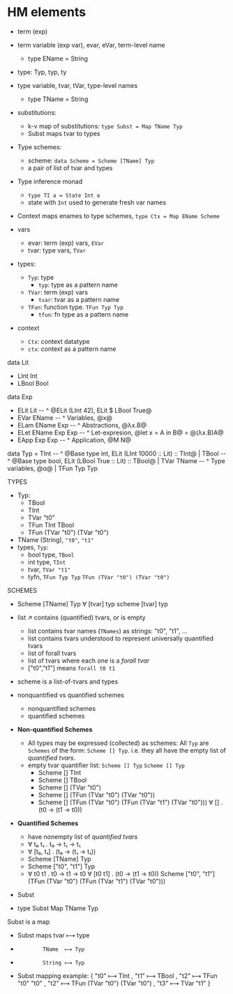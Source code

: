 # HM elements

- term (exp)
- term variable (exp var), evar, eVar, term-level name
  - type EName = String
- type: Typ, typ, ty
- type variable, tvar, tVar, type-level names
  - type TName = String
- substitutions:
  - k-v map of substitutions: `type Subst = Map TName Typ`
  - Subst maps tvar to types
- Type schemes:
  - scheme: `data Scheme = Scheme [TName] Typ`
  - a pair of list of tvar and types
- Type inference monad
  - `type TI a = State Int a`
  - state with `Int` used to generate fresh var names
- Context maps enames to type schemes, `type Ctx = Map EName Scheme`

- vars
  - evar: term (exp) vars, `EVar`
  - tvar: type vars, `TVar`
- types:
  - `Typ`: type
    - `typ`: type as a pattern name
  - `TVar`: term (exp) vars
    - `tvar`: tvar as a pattern name
  - `TFun`: function type. `TFun Typ Typ`
    - `tfun`: fn type as a pattern name
- context
  - `Ctx`: context datatype
  - `ctx`: context as a pattern name


data Lit
- LInt Int
- LBool Bool

data Exp
- ELit Lit            -- ^ @ELit (LInt 42), ELit $ LBool True@
- EVar EName          -- ^ Variables, @x@
- ELam EName Exp      -- ^ Abstractions, @λx.B@
- ELet EName Exp Exp  -- ^ Let-expresion, @let x = A in B@ = @(λx.B)A@
- EApp Exp Exp        -- ^ Application, @M N@


data Typ
  = TInt           -- ^ @Base type int,  ELit (LInt 10000 :: Lit) :: TInt@
  | TBool          -- ^ @Base type bool, ELit (LBool True :: Lit) :: TBool@
  | TVar TName     -- ^ Type variables, @α@
  | TFun Typ Typ


TYPES
- Typ:
  - TBool
  - TInt
  - TVar "t0"
  - TFun TInt TBool
  - TFun (TVar "t0") (TVar "t0")
- TName (String), `"t0"`, `"t1"`
- types, `Typ`:
  - bool type, `TBool`
  - int  type, `TInt`
  - tvar,      `TVar "t1"`
  - tyfn,      `TFun Typ Typ`
               `TFun (TVar "t0") (TVar "t0")`

SCHEMES
- Scheme [TName] Typ
  ∀      [tvar]  typ
  scheme [tvar]  typ
- list ↗ contains (quantified) tvars, or is empty
  - list contains tvar names (`TNames`) as strings: "t0", "t1", …
  - list contains tvars understood to represent universally quantified tvars
  - list of forall tvars
  - list of tvars where each one is a *forall tvar*
  - ["t0","t1"] means `forall t0 t1`
- scheme is a list-of-tvars and types
- nonquantified vs quantified schemes
  - nonquantified schemes
  - quantified schemes

- __Non-quantified Schemes__
  - All types may be expressed (collected) as schemes:
    All `Typ` are `Schemes` of the form: `Scheme [] Typ`.
    i.e. they all have the empty list of *quantified tvars*.
  - empty tvar quantifier list: `Scheme [] Typ`
     `Scheme [] Typ`
    - Scheme [] TInt
    - Scheme [] TBool
    - Scheme [] (TVar "t0")
    - Scheme [] (TFun (TVar "t0") (TVar "t0"))
    - Scheme [] (TFun (TVar "t0") (TFun (TVar "t1") (TVar "t0")))
      ∀ [] . (t0 → (t1 → t0))

- __Quantified Schemes__
  - have nonempty list of *quantified tvars*
  - ∀ t₀ t₁ . t₀ → t₁ → t₁
  - ∀ [t₀, t₁] . (t₀ → (t₁ → t₁))
  - Scheme [TName] Typ
  - Scheme ["t0", "t1"] Typ
  - ∀ t0 t1 . t0 → t1 → t0
    ∀ [t0 t1] . (t0 → (t1 → t0))
    Scheme ["t0", "t1"] (TFun (TVar "t0") (TFun (TVar "t1") (TVar "t0")))


- Subst
- type Subst Map TName Typ

Subst is a map
- Subst maps  tvar   ⟼ type
-             TName  ⟼ Typ
-             String ⟼ Typ
- Subst mapping example:
    { "t0" ⟼ TInt
    , "t1" ⟼ TBool
    , "t2" ⟼ TFun "t0" "t0"
    , "t2" ⟼ TFun (TVar "t0") (TVar "t0")
    , "t3" ⟼ TVar "t1"
    }
